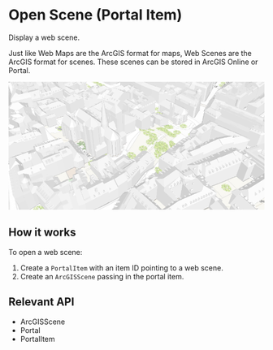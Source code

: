 # Open Scene (Portal Item)

Display a web scene.

Just like Web Maps are the ArcGIS format for maps, Web Scenes are the ArcGIS format for scenes. These scenes can 
be stored in ArcGIS Online or Portal.

<img src="OpenScenePortalItem.png"/>

## How it works

To open a web scene:


1. Create a `PortalItem` with an item ID pointing to a web scene.
2. Create an `ArcGISScene` passing in the portal item.


## Relevant API


* ArcGISScene
* Portal
* PortalItem

